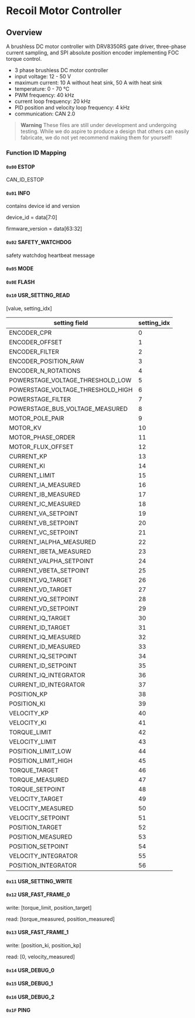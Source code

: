 # Recoil Motor Controller

## Overview

A brushless DC motor controller with DRV8350RS gate driver, three-phase current sampling, and SPI absolute position encoder implementing FOC torque control.


- 3 phase brushless DC motor controller 
- input voltage: 12 - 50 V
- maximum current: 10 A without heat sink, 50 A with heat sink
- temperature: 0 - 70 ℃
- PWM frequency: 40 kHz
- current loop frequency: 20 kHz
- PID position and velocity loop frequency: 4 kHz
- communication: CAN 2.0

> **Warning**
> These files are still under development and undergoing testing. While we do
> aspire to produce a design that others can easily fabricate, we do not yet
> recommend making them for yourself! 

### Function ID Mapping

#### `0x00` ESTOP

CAN_ID_ESTOP

#### `0x01` INFO

contains device id and version

device_id = data[7:0]

firmware_version = data[63:32]

#### `0x02` SAFETY_WATCHDOG

safety watchdog heartbeat message

#### `0x05` MODE

#### `0x0E` FLASH

#### `0x10` USR_SETTING_READ

[value, setting_idx]

| setting field | setting_idx  |
| ------------- | ------------ |
| ENCODER_CPR             | 0  |
| ENCODER_OFFSET          | 1  |
| ENCODER_FILTER          | 2  |
| ENCODER_POSITION_RAW    | 3  |
| ENCODER_N_ROTATIONS     | 4  |
| POWERSTAGE_VOLTAGE_THRESHOLD_LOW | 5  |
| POWERSTAGE_VOLTAGE_THRESHOLD_HIGH | 6  |
| POWERSTAGE_FILTER       | 7  |
| POWERSTAGE_BUS_VOLTAGE_MEASURED | 8  |
| MOTOR_POLE_PAIR         | 9  |
| MOTOR_KV                | 10 |
| MOTOR_PHASE_ORDER       | 11 |
| MOTOR_FLUX_OFFSET       | 12 |
| CURRENT_KP              | 13 |
| CURRENT_KI              | 14 |
| CURRENT_LIMIT           | 15 |
| CURRENT_IA_MEASURED     | 16 |
| CURRENT_IB_MEASURED     | 17 |
| CURRENT_IC_MEASURED     | 18 |
| CURRENT_VA_SETPOINT     | 19 |
| CURRENT_VB_SETPOINT     | 20 |
| CURRENT_VC_SETPOINT     | 21 |
| CURRENT_IALPHA_MEASURED | 22 |
| CURRENT_IBETA_MEASURED  | 23 |
| CURRENT_VALPHA_SETPOINT | 24 |
| CURRENT_VBETA_SETPOINT  | 25 |
| CURRENT_VQ_TARGET       | 26 |
| CURRENT_VD_TARGET       | 27 |
| CURRENT_VQ_SETPOINT     | 28 |
| CURRENT_VD_SETPOINT     | 29 |
| CURRENT_IQ_TARGET       | 30 |
| CURRENT_ID_TARGET       | 31 |
| CURRENT_IQ_MEASURED     | 32 |
| CURRENT_ID_MEASURED     | 33 |
| CURRENT_IQ_SETPOINT     | 34 |
| CURRENT_ID_SETPOINT     | 35 |
| CURRENT_IQ_INTEGRATOR   | 36 |
| CURRENT_ID_INTEGRATOR   | 37 |
| POSITION_KP             | 38 |
| POSITION_KI             | 39 |
| VELOCITY_KP             | 40 |
| VELOCITY_KI             | 41 |
| TORQUE_LIMIT            | 42 |
| VELOCITY_LIMIT          | 43 |
| POSITION_LIMIT_LOW      | 44 |
| POSITION_LIMIT_HIGH     | 45 |
| TORQUE_TARGET           | 46 |
| TORQUE_MEASURED         | 47 |
| TORQUE_SETPOINT         | 48 |
| VELOCITY_TARGET         | 49 |
| VELOCITY_MEASURED       | 50 |
| VELOCITY_SETPOINT       | 51 |
| POSITION_TARGET         | 52 |
| POSITION_MEASURED       | 53 |
| POSITION_SETPOINT       | 54 |
| VELOCITY_INTEGRATOR     | 55 |
| POSITION_INTEGRATOR     | 56 |

#### `0x11` USR_SETTING_WRITE

#### `0x12` USR_FAST_FRAME_0

write: [torque_limit, position_target]

read: [torque_measured, position_measured]

#### `0x13` USR_FAST_FRAME_1

write: [position_ki, position_kp]

read: [0, velocity_measured]

#### `0x14` USR_DEBUG_0

#### `0x15` USR_DEBUG_1

#### `0x16` USR_DEBUG_2

#### `0x1F` PING

